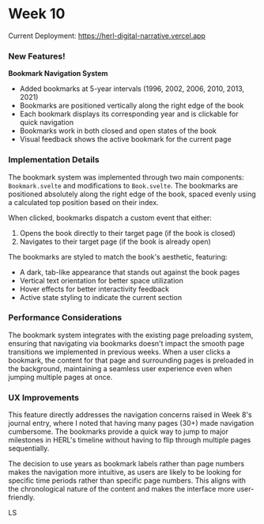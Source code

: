 # Week 10

Current Deployment: https://herl-digital-narrative.vercel.app

### New Features!

**Bookmark Navigation System**

- Added bookmarks at 5-year intervals (1996, 2002, 2006, 2010, 2013, 2021)
- Bookmarks are positioned vertically along the right edge of the book
- Each bookmark displays its corresponding year and is clickable for quick navigation
- Bookmarks work in both closed and open states of the book
- Visual feedback shows the active bookmark for the current page

### Implementation Details

The bookmark system was implemented through two main components: `Bookmark.svelte` and modifications to `Book.svelte`. The bookmarks are positioned absolutely along the right edge of the book, spaced evenly using a calculated top position based on their index.

When clicked, bookmarks dispatch a custom event that either:

1. Opens the book directly to their target page (if the book is closed)
2. Navigates to their target page (if the book is already open)

The bookmarks are styled to match the book's aesthetic, featuring:

- A dark, tab-like appearance that stands out against the book pages
- Vertical text orientation for better space utilization
- Hover effects for better interactivity feedback
- Active state styling to indicate the current section

### Performance Considerations

The bookmark system integrates with the existing page preloading system, ensuring that navigating via bookmarks doesn't impact the smooth page transitions we implemented in previous weeks. When a user clicks a bookmark, the content for that page and surrounding pages is preloaded in the background, maintaining a seamless user experience even when jumping multiple pages at once.

### UX Improvements

This feature directly addresses the navigation concerns raised in Week 8's journal entry, where I noted that having many pages (30+) made navigation cumbersome. The bookmarks provide a quick way to jump to major milestones in HERL's timeline without having to flip through multiple pages sequentially.

The decision to use years as bookmark labels rather than page numbers makes the navigation more intuitive, as users are likely to be looking for specific time periods rather than specific page numbers. This aligns with the chronological nature of the content and makes the interface more user-friendly.

LS
